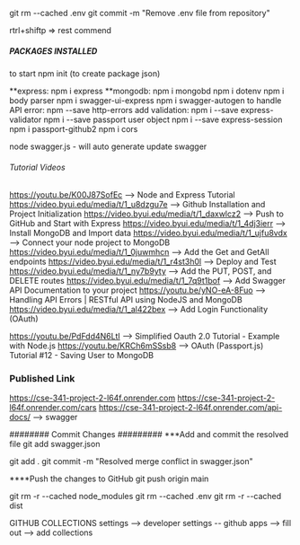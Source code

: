 git rm --cached .env
git commit -m "Remove .env file from repository"

rtrl+shiftp => rest commend


##### PACKAGES INSTALLED #####
to start npm init (to create package json)

**express:              npm i express
**mongodb:              npm i mongobd
                        npm i dotenv
                        npm i body parser
                        npm i swagger-ui-express
                        npm i swagger-autogen
to handle API error:    npm --save http-errors 
add validation:         npm i --save express-validator
                        npm i --save passport
user object             npm i --save express-session 
                        npm i passport-github2
                        npm i cors



node swagger.js - will auto generate update swagger


###### Tutorial Videos #######
https://youtu.be/K00J87SofEc               --> Node and Express Tutorial
https://video.byui.edu/media/t/1_u8dzgu7e  --> Github Installation and Project Initialization
https://video.byui.edu/media/t/1_daxwlcz2  --> Push to GitHub and Start with Express
https://video.byui.edu/media/t/1_4dj3ierr  --> Install MongoDB and Import data
https://video.byui.edu/media/t/1_ujfu8vdx  --> Connect your node project to MongoDB
https://video.byui.edu/media/t/1_0juwmhcn  --> Add the Get and GetAll endpoints
https://video.byui.edu/media/t/1_r4st3h0l  --> Deploy and Test
https://video.byui.edu/media/t/1_ny7b9yty  --> Add the PUT, POST, and DELETE routes
https://video.byui.edu/media/t/1_7q9t1bof  --> Add Swagger API Documentation to your project
https://youtu.be/yNO-eA-8Fuo               --> Handling API Errors | RESTful API using NodeJS and MongoDB
https://video.byui.edu/media/t/1_al422bex  --> Add Login Functionality (OAuth)

https://youtu.be/PdFdd4N6LtI               --> Simplified Oauth 2.0 Tutorial - Example with Node.js
https://youtu.be/KRCh6mSSsb8               --> OAuth (Passport.js) Tutorial #12 - Saving User to MongoDB


### Published Link ###
https://cse-341-project-2-l64f.onrender.com
https://cse-341-project-2-l64f.onrender.com/cars
https://cse-341-project-2-l64f.onrender.com/api-docs/ --> swagger



######## Commit Changes #########
***Add and commit the resolved file
git add swagger.json

git add .
git commit -m "Resolved merge conflict in swagger.json"

****Push the changes to GitHub
git push origin main


git rm -r --cached node_modules
git rm --cached .env
git rm -r --cached dist


GITHUB COLLECTIONS
settings --> developer settings -- github apps --> fill out --> add collections